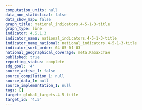 ```yaml
---
computation_units: null
data_non_statistical: false
data_show_map: false
graph_title: national_indicators.4-5-1-3-title
graph_type: line
indicator: 4.5.1.3
indicator_name: national_indicators.4-5-1-3-title
indicator_name_national: national_indicators.4-5-1-3-title
indicator_sort_order: 04-05-01-03
national_geographical_coverage: meta.Казахстан
published: true
reporting_status: complete
sdg_goal: '4'
source_active_1: false
source_compilation_1: null
source_data_1: null
source_implementation_1: null
tags: []
target: global_targets.4-5-title
target_id: '4.5'
---
```

